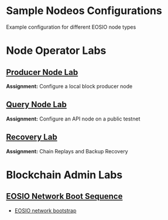 # Sample Nodeos Configurations
Example configuration for different EOSIO node types

# Node Operator Labs 

## [Producer Node Lab](https://github.com/eoscostarica/sample-nodeos-configs/blob/main/producer-node-lab.md)
**Assignment:**  Configure a local block producer node

## [Query Node Lab](https://github.com/eoscostarica/sample-nodeos-configs/blob/main/query-node-lab.md)
**Assignment:**  Configure an API node on a public testnet

## [Recovery Lab](https://github.com/eoscostarica/sample-nodeos-configs/blob/main/recovery-lab.md)
**Assignment:**  Chain Replays and Backup Recovery 

# Blockchain Admin Labs

## [EOSIO Network Boot Sequence](https://guide.eoscostarica.io/docs/tutorials/private-network-installation)

- [EOSIO network bootstrap](https://github.com/eoscostarica/eosio-network-bootstrap)

